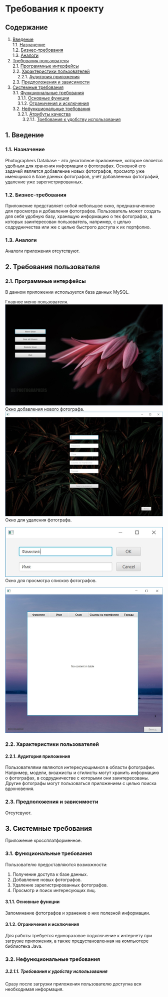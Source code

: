 # Требования к проекту
## Содержание
1. [Введение](#P1)  
1.1. [Назначение](#P1.1)  
1.2. [Бизнес-требования](#P1.2)  
1.3. [Аналоги](#P1.3)  
2. [Требования пользователя](#P2)  
2.1. [Программные интерфейсы](#P2.1)  
2.2. [Характеристики пользователей](#P2.2)  
&nbsp;&nbsp;&nbsp;&nbsp;2.2.1. [Аудитория приложения](#P2.2.1)  
2.3. [Предположения и зависимости](#P2.3)  
3. [Системные требования](#P3)  
3.1. [Функциональные требования](#P3.1)  
&nbsp;&nbsp;&nbsp;&nbsp;3.1.1. [Основные функции](#P3.1.1)  
&nbsp;&nbsp;&nbsp;&nbsp;3.1.2. [Ограничения и исключения](#P3.1.2)  
3.2. [Нефункциональные требования](#P3.2)  
&nbsp;&nbsp;&nbsp;&nbsp;3.2.1. [Атрибуты качества](#P3.2.1)  
&nbsp;&nbsp;&nbsp;&nbsp;&nbsp;&nbsp;&nbsp;&nbsp;3.2.1.1. [Требования к удобству использования](#P3.2.1.1)  
## <a name="P1">1. Введение</a>
### <a name="P1.1">1.1. Назначение </a>
Photographers Database - это десктопное приложение, которое является удобным для хранения информации о фотографах. Основной его задачей является добавление новых фотографов, просмотр уже имеющихся в базе данных фотографов, учёт добавленных фотографий, удаление уже зарегистрированных.
### <a name="P1.2">1.2. Бизнес-требования</a>
Приложение представляет собой небольшое окно, предназначенное для просмотра и добавления фотографов. Пользователь может создать для себя удобную базу, хранящую информацию о тех фотографах, в которых заинтересован пользователь, например, с целью содрудничества или же с целью быстрого доступа к их портфолио.
### <a name="P1.3">1.3. Аналоги</a>
Аналоги приложения отсутствуют.
## <a name="P2">2. Требования пользователя</a>
### <a name="P2.1">2.1. Программные интерфейсы</a>
В данном приложении используется база данных MySQL.

Главное меню пользователя.
![](https://github.com/lGReeNA/PhotBase/blob/master/documentation/diagrams/images/1.jpg)
Окно добавления нового фотографа.
![](https://github.com/lGReeNA/PhotBase/blob/master/documentation/diagrams/images/2.jpg)
Окно для удаления фотографа.

![](https://github.com/lGReeNA/PhotBase/blob/master/documentation/diagrams/images/3.jpg)
Окно для просмотра списков фотографов.

![](https://github.com/lGReeNA/PhotBase/blob/master/documentation/diagrams/images/4.jpg)
### <a name="P2.2">2.2. Характеристики пользователей</a>
#### <a name="P2.2.1">2.2.1. Аудитория приложения</a>
Пользователями являются интересующимися в области фотографии. Например, модели, визажисты и стилисты могут хранить информацию о фотографах, в содрудничестве с которыми они заинтересованы. Другие фотографы могут пользоваться приложением с целью поиска вдохновения.
### <a name="P2.3">2.3. Предположения и зависимости</a>
Отсутсвуют.
## <a name="P3">3. Системные требования</a>
Приложение кроссплатформенное.
### <a name="P3.1">3.1. Функциональные требования</a>
Пользователю предоставляются возможности:
1) Получение доступа к базе данных.
2) Добавление новых фотографов.
3) Удаление зарегистрированных фотографов.
4) Просмотр и поиск интересующих лиц.
#### <a name="P3.1.1">3.1.1. Основные функции</a>
Запоминание фотографов и хранение о них полезной информации.
#### <a name="P3.1.2">3.1.2. Ограничения и исключения</a>
Для работы требуется единоразовое подключение к интернету при загрузке приложения, а также предустановленная на компьютере библиотека Java.
### <a name="P3.2">3.2. Нефункциональные требования</a>
##### <a name="P3.2.1.1">3.2.1.1. Требования к удобству использования</a>
Сразу после загрузки приложения пользователю доступна вся необходимая информация. 
